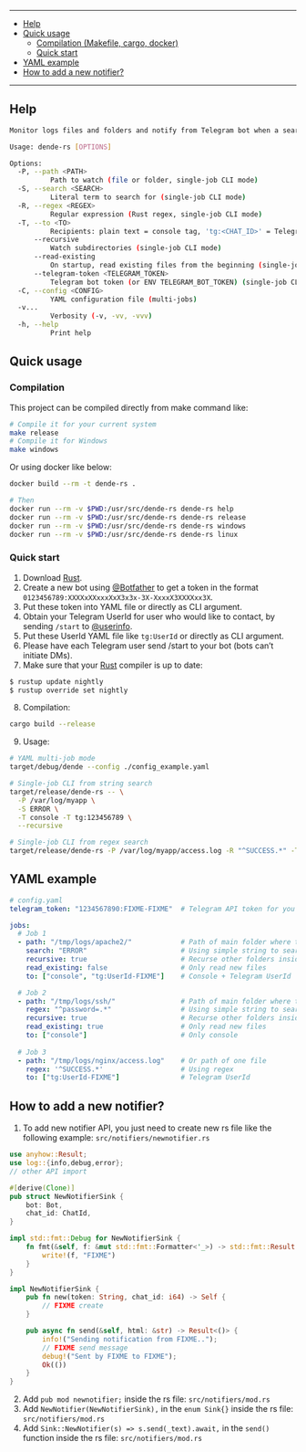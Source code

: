 <hr />

- [Help](#help)
- [Quick usage](#quick-usage)
  - [Compilation (Makefile, cargo, docker)](#compilation)
  - [Quick start](#quick-start)
- [YAML example](#yaml-example)
- [How to add a new notifier?](#how-to-add-a-new-notifier)

<hr />

## Help

```bash
Monitor logs files and folders and notify from Telegram bot when a search or regex matches!

Usage: dende-rs [OPTIONS]

Options:
  -P, --path <PATH>
          Path to watch (file or folder, single-job CLI mode)
  -S, --search <SEARCH>
          Literal term to search for (single-job CLI mode)
  -R, --regex <REGEX>
          Regular expression (Rust regex, single-job CLI mode)
  -T, --to <TO>
          Recipients: plain text = console tag, 'tg:<CHAT_ID>' = Telegram (single-job CLI mode)
      --recursive
          Watch subdirectories (single-job CLI mode)
      --read-existing
          On startup, read existing files from the beginning (single-job CLI mode)
      --telegram-token <TELEGRAM_TOKEN>
          Telegram bot token (or ENV TELEGRAM_BOT_TOKEN) (single-job CLI mode) [env: TELEGRAM_BOT_TOKEN=]
  -C, --config <CONFIG>
          YAML configuration file (multi-jobs)
  -v...
          Verbosity (-v, -vv, -vvv)
  -h, --help
          Print help
```

## Quick usage

### Compilation

This project can be compiled directly from make command like:

```bash
# Compile it for your current system
make release
# Compile it for Windows
make windows
```

Or using docker like below:

```bash
docker build --rm -t dende-rs .

# Then
docker run --rm -v $PWD:/usr/src/dende-rs dende-rs help
docker run --rm -v $PWD:/usr/src/dende-rs dende-rs release
docker run --rm -v $PWD:/usr/src/dende-rs dende-rs windows
docker run --rm -v $PWD:/usr/src/dende-rs dende-rs linux
```

### Quick start

1. Download [Rust](https://www.rust-lang.org/tools/install).
2. Create a new bot using [@Botfather](https://core.telegram.org/bots/tutorial#obtain-your-bot-token) to get a token in the format `0123456789:XXXXxXXxxxXxX3x3x-3X-XxxxX3XXXXxx3X`.
3. Put these token into YAML file or directly as CLI argument.
4. Obtain your Telegram UserId for user who would like to contact, by sending `/start` to [@userinfo](https://telegram.me/userinfobot).
5. Put these UserId YAML file like `tg:UserId` or directly as CLI argument.
6. Please have each Telegram user send /start to your bot (bots can’t initiate DMs).
7. Make sure that your [Rust](https://www.rust-lang.org/tools/install) compiler is up to date:

```bash
$ rustup update nightly
$ rustup override set nightly
```

8. Compilation:

```bash
cargo build --release
```

9. Usage:

```bash
# YAML multi-job mode
target/debug/dende --config ./config_example.yaml

# Single-job CLI from string search
target/release/dende-rs -- \
  -P /var/log/myapp \
  -S ERROR \
  -T console -T tg:123456789 \
  --recursive

# Single-job CLI from regex search
target/release/dende-rs -P /var/log/myapp/access.log -R "^SUCCESS.*" -T tg:123456789
```

## YAML example

```yaml
# config.yaml
telegram_token: "1234567890:FIXME-FIXME"  # Telegram API token for you bot

jobs:
  # Job 1
  - path: "/tmp/logs/apache2/"            # Path of main folder where to search
    search: "ERROR"                       # Using simple string to search
    recursive: true                       # Recurse other folders inside the main folder
    read_existing: false                  # Only read new files
    to: ["console", "tg:UserId-FIXME"]    # Console + Telegram UserId

  # Job 2
  - path: "/tmp/logs/ssh/"                # Path of main folder where to search
    regex: "^password=.*"                 # Using simple string to search
    recursive: true                       # Recurse other folders inside the main folder
    read_existing: true                   # Only read new files
    to: ["console"]                       # Only console 
  
  # Job 3
  - path: "/tmp/logs/nginx/access.log"    # Or path of one file
    regex: '^SUCCESS.*'                   # Using regex
    to: ["tg:UserId-FIXME"]               # Telegram UserId
```

## How to add a new notifier?

1. To add new notifier API, you just need to create new rs file like the following example: `src/notifiers/newnotifier.rs`

```rust
use anyhow::Result;
use log::{info,debug,error};
// other API import

#[derive(Clone)]
pub struct NewNotifierSink {
    bot: Bot,
    chat_id: ChatId,
}

impl std::fmt::Debug for NewNotifierSink {
    fn fmt(&self, f: &mut std::fmt::Formatter<'_>) -> std::fmt::Result {
        write!(f, "FIXME")
    }
}

impl NewNotifierSink {
    pub fn new(token: String, chat_id: i64) -> Self {
        // FIXME create 
    }

    pub async fn send(&self, html: &str) -> Result<()> {
        info!("Sending notification from FIXME..");
        // FIXME send message
        debug!("Sent by FIXME to FIXME");
        Ok(())
    }
}
```

2. Add `pub mod newnotifier;` inside the rs file: `src/notifiers/mod.rs`
3. Add `NewNotifier(NewNotifierSink),` in the `enum Sink{}` inside the rs file: `src/notifiers/mod.rs`
4. Add `Sink::NewNotifier(s) => s.send(_text).await,` in the `send()` function inside the rs file: `src/notifiers/mod.rs`